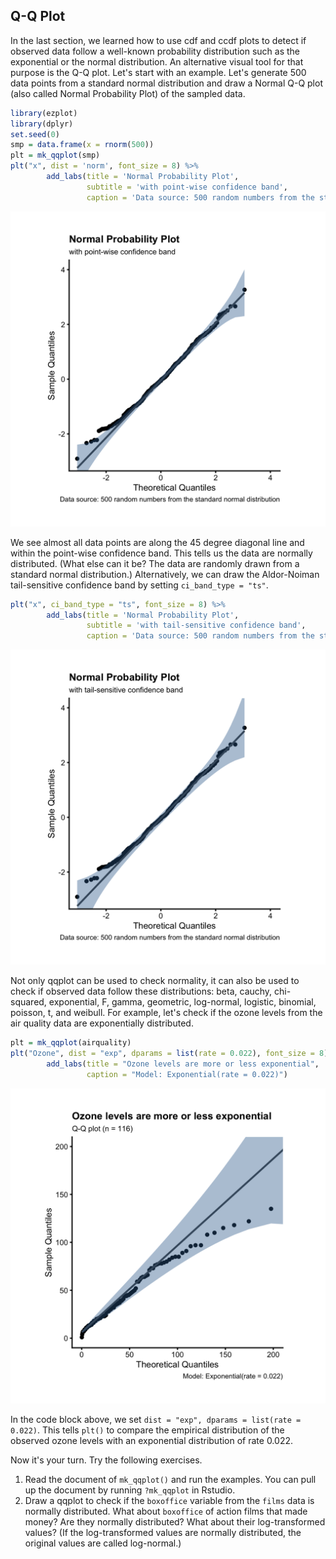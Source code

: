 ## Q-Q Plot

In the last section, we learned how to use cdf and ccdf plots to detect if observed data follow a well-known probability distribution such as the exponential or the normal distribution. An alternative visual tool for that purpose is the Q-Q plot. Let's start with an example. Let's generate 500 data points from a standard normal distribution and draw a Normal Q-Q plot (also called Normal Probability Plot) of the sampled data.


```r
library(ezplot)
library(dplyr)
set.seed(0)
smp = data.frame(x = rnorm(500))
plt = mk_qqplot(smp)
plt("x", dist = 'norm', font_size = 8) %>% 
        add_labs(title = 'Normal Probability Plot',
                 subtitle = 'with point-wise confidence band',
                 caption = 'Data source: 500 random numbers from the standard normal distribution')
```

![](images/qqplot_smp_p1-1.png)

We see almost all data points are along the 45 degree diagonal line and within 
the point-wise confidence band. This tells us the data are normally 
distributed. (What else can it be? The data are randomly drawn from a standard 
normal distribution.) Alternatively, we can draw the Aldor-Noiman tail-sensitive confidence band by setting `ci_band_type = "ts"`.


```r
plt("x", ci_band_type = "ts", font_size = 8) %>% 
        add_labs(title = 'Normal Probability Plot',
                 subtitle = 'with tail-sensitive confidence band',
                 caption = 'Data source: 500 random numbers from the standard normal distribution')
```

![](images/qqplot_smp_p2-1.png)

Not only qqplot can be used to check normality, it can also be used to check if
observed data follow these distributions: beta, cauchy, chi-squared, exponential, F, gamma, geometric, log-normal, logistic, binomial, poisson, t, and weibull. For example, let's check if the ozone levels from the air quality data are exponentially distributed.


```r
plt = mk_qqplot(airquality)
plt("Ozone", dist = "exp", dparams = list(rate = 0.022), font_size = 8) %>% 
        add_labs(title = "Ozone levels are more or less exponential",
                 caption = "Model: Exponential(rate = 0.022)")
```

![](images/qqplot_ozone-1.png)

In the code block above, we set `dist = "exp", dparams = list(rate = 0.022)`. 
This tells `plt()` to compare the empirical distribution of the observed ozone levels with an exponential distribution of rate 0.022. 

Now it's your turn. Try the following exercises.

1. Read the document of `mk_qqplot()` and run the examples. You can pull up the 
document by running `?mk_qqplot` in Rstudio. 
2. Draw a qqplot to check if the `boxoffice` variable from the `films` data is normally distributed. What about `boxoffice` of action films that made money? Are they normally distributed? What about their log-transformed values? (If the log-transformed values are normally distributed, the original values are called log-normal.)
